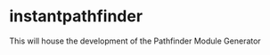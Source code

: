 instantpathfinder
=================

This will house the development of the Pathfinder Module Generator
